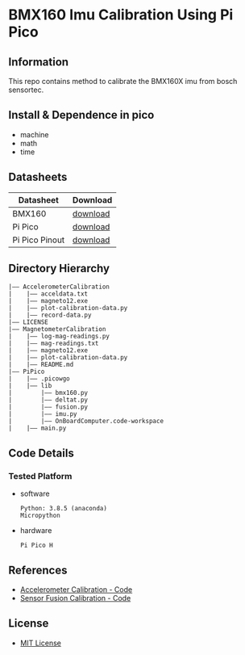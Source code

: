 # BMX160 Imu Calibration Using Pi Pico

## Information
This repo contains method to calibrate the BMX160X imu from bosch sensortec.

## Install & Dependence in pico
- machine
- math
- time

## Datasheets
| Datasheet | Download |
| ---     | ---   |
| BMX160 | [download](https://www.mouser.com/pdfdocs/BST-BMX160-DS000-11.pdf) |
| Pi Pico | [download](https://datasheets.raspberrypi.com/pico/pico-datasheet.pdf) |
| Pi Pico Pinout | [download](https://datasheets.raspberrypi.com/pico/Pico-R3-A4-Pinout.pdf) |


## Directory Hierarchy
```
|—— AccelerometerCalibration
|    |—— acceldata.txt
|    |—— magneto12.exe
|    |—— plot-calibration-data.py
|    |—— record-data.py
|—— LICENSE
|—— MagnetometerCalibration
|    |—— log-mag-readings.py
|    |—— mag-readings.txt
|    |—— magneto12.exe
|    |—— plot-calibration-data.py
|    |—— README.md
|—— PiPico
|    |—— .picowgo
|    |—— lib
|        |—— bmx160.py
|        |—— deltat.py
|        |—— fusion.py
|        |—— imu.py
|        |—— OnBoardComputer.code-workspace
|    |—— main.py
```

## Code Details
### Tested Platform
- software
  ```
  Python: 3.8.5 (anaconda)
  Micropython
  ```
- hardware
  ```
  Pi Pico H
  ```
 
## References
- [Accelerometer Calibration - Code](https://github.com/michaelwro/accelerometer-calibration)
- [Sensor Fusion Calibration - Code](https://github.com/micropython-IMU/micropython-fusion) 
  
## License
- [MIT License](/LICENSE)